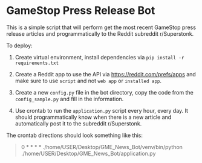 # GameStop Press Release Bot

This is a simple script that will perform get the most recent GameStop press release articles and programmatically to the Reddit subreddit r/Superstonk.

To deploy:

1. Create virtual environment, install dependencies via `pip install -r requirements.txt`

2. Create a Reddit app to use the API via https://reddit.com/prefs/apps and make sure to use `script` and not `web app` or `installed app`.

3. Create a new `config.py` file in the bot directory, copy the code from the `config_sample.py` and fill in the information.

4. Use crontab to run the `application.py` script every hour, every day. It should programmatically know when there is a new article and automatically post it to the subreddit r/Superstonk.

The crontab directions should look something like this:

> 0 \* \* \* \* ./home/USER/Desktop/GME_News_Bot/venv/bin/python ./home/USER/Desktop/GME_News_Bot/application.py
